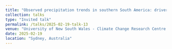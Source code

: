 ```yaml
---
title: "Observed precipitation trends in southern South America: drivers and uncertainties based on global climate models"
collection: talks
type: "Invited talk"
permalink: /talks/2025-02-19-talk-13
venue: "University of New South Wales - Climate Change Research Centre Seminars"
date: 2025-02-19
location: "Sydney, Australia"
---
```

